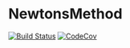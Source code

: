 # NewtonsMethod

[![Build Status](https://travis-ci.com/malaf1/NewtonsMethod.jl.svg?branch=master)](https://travis-ci.com/malaf1/NewtonsMethod.jl)
[![CodeCov](https://codecov.io/gh/malaf1/NewtonsMethod.jl/branch/master/graph/badge.svg)](https://codecov.io/gh/malaf1/NewtonsMethod.jl)
